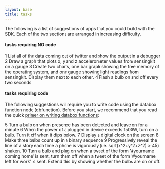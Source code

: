 ```yaml
---
layout: base
title: tasks
---
```


The following is a list of suggestions of apps that you could build with the SDK. Each of the two sections are arranged in increasing difficulty.

#### tasks requiring NO code

1 List all of the data coming out of twitter and show the output in a debugger
2 Draw a graph that plots x, y and z accelerometer values from sensingkit on a gauge
3 Create two charts, one bar graph showing the free memory of the operating system, and one gauge showing light readings from sensingkit.  Display them next to each other.
4 Flash a bulb on and off every two seconds

#### tasks requiring code

The following suggestions will require you to write code using the databox function node (dbfunction).  Before you start, we recommend that you read the quick [primer on writing databox functions](/tutorials/functions):

5 Turn a bulb on when presence has been detected and leave on for a minute
6 When the power of a plugged in device exceeds 1500W, turn on a bulb.  Turn it off when it dips below.
7 Display a digital clock on the screen
8 Make three bulbs count up in a binary sequence
9 Progressively reveal the line of a story each time a phone is vigorously (i.e. sqrt(x^2+y^2+z^2) > 45) shaken.
10 Turn a bulb and plug on when a tweet of the form '#yourname coming home' is sent, turn them off when a tweet of the form '#yourname left for work' is sent.  Extend this by showing whether the bulbs are on or off.  